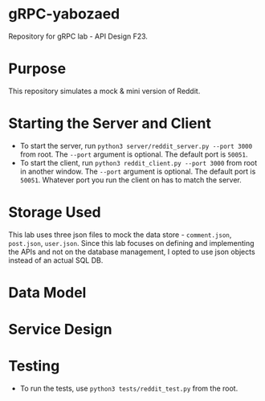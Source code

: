 # gRPC-yabozaed

Repository for gRPC lab - API Design F23.

# Purpose

This repository simulates a mock & mini version of Reddit. 

# Starting the Server and Client

- To start the server, run `python3 server/reddit_server.py --port 3000` from root. The `--port` argument is optional. The default port is `50051`.
- To start the client, run `python3 reddit_client.py --port 3000` from root in another window. The `--port` argument is optional. The default port is `50051`. Whatever port you run the client on has to match the server.

# Storage Used

This lab uses three json files to mock the data store - `comment.json`, `post.json`, `user.json`. Since this lab focuses on defining and implementing the APIs and not on the database management, I opted to use json objects instead of an actual SQL DB.

# Data Model



# Service Design 



# Testing

- To run the tests, use `python3 tests/reddit_test.py` from the root.

